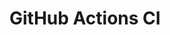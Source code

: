 # GitHub Actions CI
























































































































































































































































































































































































